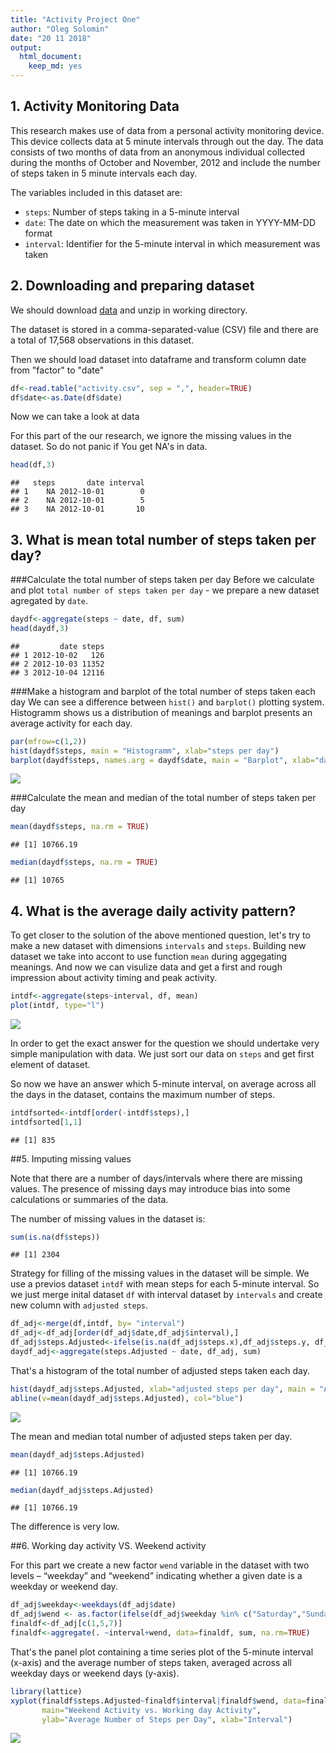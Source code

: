 ```yaml
---
title: "Activity Project One"
author: "Oleg Solomin"
date: "20 11 2018"
output: 
  html_document: 
    keep_md: yes
---
```

## 1. Activity Monitoring Data

This research makes use of data from a personal activity monitoring device. This device collects data at 5 minute intervals through out the day. The data consists of two months of data from an anonymous individual collected during the months of October and November, 2012 and include the number of steps taken in 5 minute intervals each day.

The variables included in this dataset are:

* `steps`: Number of steps taking in a 5-minute interval
* `date`: The date on which the measurement was taken in YYYY-MM-DD format
* `interval`: Identifier for the 5-minute interval in which measurement was taken

## 2. Downloading and preparing dataset
We should download [data](https://d396qusza40orc.cloudfront.net/repdata%2Fdata%2Factivity.zip) and unzip in working directory.

The dataset is stored in a comma-separated-value (CSV) file and there are a total of 17,568 observations in this dataset.

Then we should load dataset into dataframe and transform column date from "factor" to "date"

```r
df<-read.table("activity.csv", sep = ",", header=TRUE)
df$date<-as.Date(df$date)
```
Now we can take a look at data

For this part of the our research, we ignore the missing values in the dataset. So do not panic if You get NA's in data.

```r
head(df,3)
```

```
##   steps       date interval
## 1    NA 2012-10-01        0
## 2    NA 2012-10-01        5
## 3    NA 2012-10-01       10
```
## 3. What is mean total number of steps taken per day?

###Calculate the total number of steps taken per day
Before we calculate and plot `total number of steps taken per day` - we prepare a new dataset agregated by `date`.

```r
daydf<-aggregate(steps ~ date, df, sum)
head(daydf,3)
```

```
##         date steps
## 1 2012-10-02   126
## 2 2012-10-03 11352
## 3 2012-10-04 12116
```
###Make a histogram and barplot of the total number of steps taken each day 
We can see a difference between `hist()` and `barplot()` plotting system.
Histogramm shows us a distribution of meanings and barplot presents an average activity for each day. 

```r
par(mfrow=c(1,2))
hist(daydf$steps, main = "Histogramm", xlab="steps per day")
barplot(daydf$steps, names.arg = daydf$date, main = "Barplot", xlab="date", ylab="steps per day")
```

![](PA1_template_files/figure-html/unnamed-chunk-4-1.png)<!-- -->

###Calculate the mean and median of the total number of steps taken per day

```r
mean(daydf$steps, na.rm = TRUE)
```

```
## [1] 10766.19
```

```r
median(daydf$steps, na.rm = TRUE)
```

```
## [1] 10765
```

## 4. What is the average daily activity pattern?

To get closer to the solution of the above mentioned question, let's try to make a new dataset with dimensions `intervals` and `steps`. 
Building new dataset we take into accont to use function `mean` during aggegating meanings.
And now we can visulize data and get a first and rough impression about activity timing and peak activity.

```r
intdf<-aggregate(steps~interval, df, mean)
plot(intdf, type="l")
```

![](PA1_template_files/figure-html/unnamed-chunk-6-1.png)<!-- -->

In order to get the exact answer for the question we should undertake very simple manipulation with data.
We just sort our data on `steps` and get first element of dataset.

So now we have an answer which 5-minute interval, on average across all the days in the dataset, contains the maximum number of steps.

```r
intdfsorted<-intdf[order(-intdf$steps),]
intdfsorted[1,1]
```

```
## [1] 835
```

##5. Imputing missing values

Note that there are a number of days/intervals where there are missing values. 
The presence of missing days may introduce bias into some calculations or summaries of the data.

The number of missing values in the dataset is:


```r
sum(is.na(df$steps))
```

```
## [1] 2304
```

Strategy for filling of the missing values in the dataset will be simple. 
We use a previos dataset `intdf` with mean steps for each 5-minute interval.
So we just merge inital dataset `df` with interval dataset by `intervals` and create new column with `adjusted steps`.


```r
df_adj<-merge(df,intdf, by= "interval")
df_adj<-df_adj[order(df_adj$date,df_adj$interval),]
df_adj$steps.Adjusted<-ifelse(is.na(df_adj$steps.x),df_adj$steps.y, df_adj$steps.x)
daydf_adj<-aggregate(steps.Adjusted ~ date, df_adj, sum)
```

That's a histogram of the total number of adjusted steps taken each day.

```r
hist(daydf_adj$steps.Adjusted, xlab="adjusted steps per day", main = "Adjusted steps")
abline(v=mean(daydf_adj$steps.Adjusted), col="blue")
```

![](PA1_template_files/figure-html/unnamed-chunk-10-1.png)<!-- -->

The mean and median total number of adjusted steps taken per day. 

```r
mean(daydf_adj$steps.Adjusted)
```

```
## [1] 10766.19
```

```r
median(daydf_adj$steps.Adjusted)
```

```
## [1] 10766.19
```

The difference is very low.

##6. Working day activity VS. Weekend activity

For this part we create a new factor `wend` variable in the dataset with two levels – “weekday” and “weekend” indicating whether a given date is a weekday or weekend day.


```r
df_adj$weekday<-weekdays(df_adj$date)
df_adj$wend <- as.factor(ifelse(df_adj$weekday %in% c("Saturday","Sunday"), "Weekend", "Weekday"))
finaldf<-df_adj[c(1,5,7)]
finaldf<-aggregate(. ~interval+wend, data=finaldf, sum, na.rm=TRUE)
```

That's the panel plot containing a time series plot of the 5-minute interval (x-axis) and the average number of steps taken, averaged across all weekday days or weekend days (y-axis).


```r
library(lattice)
xyplot(finaldf$steps.Adjusted~finaldf$interval|finaldf$wend, data=finaldf, type="l",  layout = c(1,2),
       main="Weekend Activity vs. Working day Activity", 
       ylab="Average Number of Steps per Day", xlab="Interval")
```

![](PA1_template_files/figure-html/unnamed-chunk-13-1.png)<!-- -->
